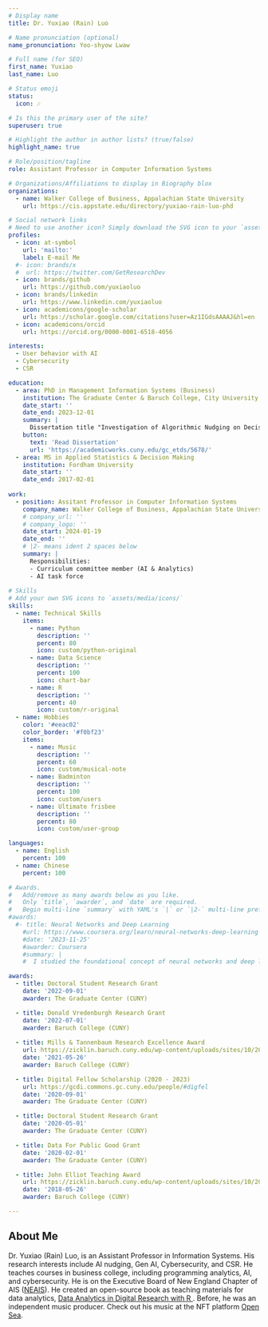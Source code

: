```yaml
---
# Display name
title: Dr. Yuxiao (Rain) Luo

# Name pronunciation (optional)
name_pronunciation: Yoo-shyow Lwaw

# Full name (for SEO)
first_name: Yuxiao
last_name: Luo

# Status emoji
status:
  icon: 🎶

# Is this the primary user of the site?
superuser: true

# Highlight the author in author lists? (true/false)
highlight_name: true

# Role/position/tagline
role: Assistant Professor in Computer Information Systems

# Organizations/Affiliations to display in Biography blox
organizations:
  - name: Walker College of Business, Appalachian State University
    url: https://cis.appstate.edu/directory/yuxiao-rain-luo-phd

# Social network links
# Need to use another icon? Simply download the SVG icon to your `assets/media/icons/` folder.
profiles:
  - icon: at-symbol
    url: 'mailto:'
    label: E-mail Me
  #- icon: brands/x
  #  url: https://twitter.com/GetResearchDev
  - icon: brands/github
    url: https://github.com/yuxiaoluo
  - icon: brands/linkedin
    url: https://www.linkedin.com/yuxiaoluo
  - icon: academicons/google-scholar
    url: https://scholar.google.com/citations?user=Az1IGdsAAAAJ&hl=en
  - icon: academicons/orcid
    url: https://orcid.org/0000-0001-6518-4056

interests:
  - User behavior with AI
  - Cybersecurity
  - CSR

education:
  - area: PhD in Management Information Systems (Business)
    institution: The Graduate Center & Baruch College, City University of New York
    date_start: ''
    date_end: 2023-12-01
    summary: |
      Dissertation title "Investigation of Algorithmic Nudging on Decision Quality: Evidence from Randomized Experiments in Online Recommendation Settings."
    button:
      text: 'Read Dissertation'
      url: 'https://academicworks.cuny.edu/gc_etds/5678/'
  - area: MS in Applied Statistics & Decision Making
    institution: Fordham University
    date_start: ''
    date_end: 2017-02-01
  
work:
  - position: Assitant Professor in Computer Information Systems
    company_name: Walker College of Business, Appalachian State University
    # company_url: ''
    # company_logo: ''
    date_start: 2024-01-19
    date_end: ''
    # |2- means ident 2 spaces below
    summary: |
      Responsibilities:
      - Curriculum committee member (AI & Analytics)
      - AI task force
     
# Skills
# Add your own SVG icons to `assets/media/icons/`
skills:
  - name: Technical Skills
    items:
      - name: Python
        description: ''
        percent: 80
        icon: custom/python-original
      - name: Data Science
        description: ''
        percent: 100
        icon: chart-bar
      - name: R
        description: ''
        percent: 40
        icon: custom/r-original
  - name: Hobbies
    color: '#eeac02'
    color_border: '#f0bf23'
    items:
      - name: Music
        description: ''
        percent: 60
        icon: custom/musical-note
      - name: Badminton
        description: ''
        percent: 100
        icon: custom/users
      - name: Ultimate frisbee
        description: ''
        percent: 80
        icon: custom/user-group

languages:
  - name: English
    percent: 100
  - name: Chinese
    percent: 100

# Awards.
#   Add/remove as many awards below as you like.
#   Only `title`, `awarder`, and `date` are required.
#   Begin multi-line `summary` with YAML's `|` or `|2-` multi-line prefix and indent 2 spaces below.
#awards:
  #- title: Neural Networks and Deep Learning
    #url: https://www.coursera.org/learn/neural-networks-deep-learning
    #date: '2023-11-25'
    #awarder: Coursera
    #summary: |
    #  I studied the foundational concept of neural networks and deep learning. By the end, I was familiar with #the significant technological trends driving the rise of deep learning; build, train, and apply fully #connected deep neural networks; implement efficient (vectorized) neural networks; identify key parameters #in a neural network’s architecture; and apply deep learning to your own applications.

awards:
  - title: Doctoral Student Research Grant
    date: '2022-09-01'
    awarder: The Graduate Center (CUNY)

  - title: Donald Vredenburgh Research Grant 
    date: '2022-07-01'
    awarder: Baruch College (CUNY)
  
  - title: Mills & Tannenbaum Research Excellence Award
    url: https://zicklin.baruch.cuny.edu/wp-content/uploads/sites/10/2021/11/Zicklin_Phd_Program_Newsletter_Fall-2021_11-2-21.pdf
    date: '2021-05-26'
    awarder: Baruch College (CUNY)

  - title: Digital Fellow Scholarship (2020 - 2023)
    url: https://gcdi.commons.gc.cuny.edu/people/#digfel
    date: '2020-09-01'
    awarder: The Graduate Center (CUNY)

  - title: Doctoral Student Research Grant
    date: '2020-05-01' 
    awarder: The Graduate Center (CUNY)

  - title: Data For Public Good Grant
    date: '2020-02-01'
    awarder: The Graduate Center (CUNY)

  - title: John Elliot Teaching Award
    url: https://zicklin.baruch.cuny.edu/wp-content/uploads/sites/10/2018/12/Fall2018-PhD-newsletter.pdf
    date: '2018-05-26'
    awarder: Baruch College (CUNY)

---
```


## About Me

Dr. Yuxiao (Rain) Luo, is an Assistant Professor in Information Systems. His research interests include AI nudging, Gen AI, Cybersecurity, and CSR. He teaches courses in business college, including programming analytics, AI, and cybersecurity. He is on the Executive Board of New England Chapter of AIS ([NEAIS](https://communities.aisnet.org/newenglandusachapter/aboutneais)). He created an open-source book as teaching materials for data analytics, [Data Analytics in Digital Research with R
](https://gcdf-cuny.gitbook.io/data-analytics-in-digital-research-with-r). Before, he was an independent music producer. Check out his music at the NFT platform [Open Sea](https://opensea.io/collection/rainshell-pinksunset).